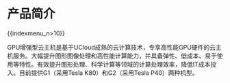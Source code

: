 # 产品简介

{{indexmenu_n>10}}

GPU增强型云主机是基于UCloud成熟的云计算技术，专享高性能GPU硬件的云主机服务。大幅提升图形图像处理和高性能计算能力，并具备弹性、低成本、易于使用等特性。有效提升图形处理、科学计算等领域的计算处理效率，降低IT成本投入。目前提供G1（采用Tesla
K80）和G2（采用Tesla P40）两种机型。
